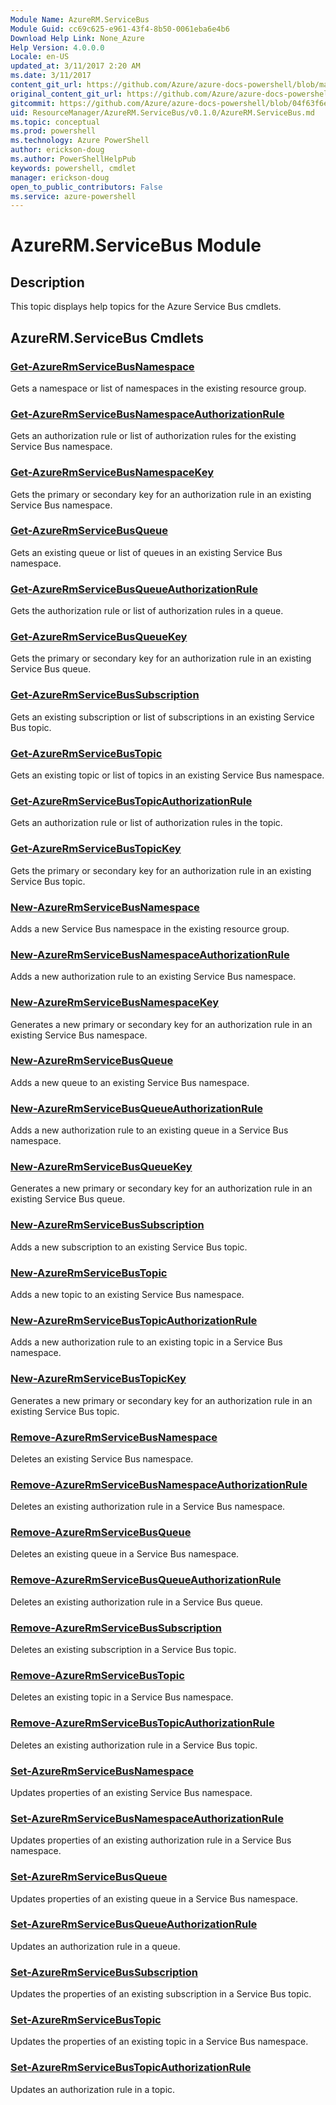 ```yaml
---
Module Name: AzureRM.ServiceBus
Module Guid: cc69c625-e961-43f4-8b50-0061eba6e4b6
Download Help Link: None_Azure
Help Version: 4.0.0.0
Locale: en-US
updated_at: 3/11/2017 2:20 AM
ms.date: 3/11/2017
content_git_url: https://github.com/Azure/azure-docs-powershell/blob/master/azureps-cmdlets-docs/ResourceManager/AzureRM.ServiceBus/v0.1.0/AzureRM.ServiceBus.md
original_content_git_url: https://github.com/Azure/azure-docs-powershell/blob/master/azureps-cmdlets-docs/ResourceManager/AzureRM.ServiceBus/v0.1.0/AzureRM.ServiceBus.md
gitcommit: https://github.com/Azure/azure-docs-powershell/blob/04f63f6e685743ace2c57eb157574e34e8610b1c/azureps-cmdlets-docs/ResourceManager/AzureRM.ServiceBus/v0.1.0/AzureRM.ServiceBus.md
uid: ResourceManager/AzureRM.ServiceBus/v0.1.0/AzureRM.ServiceBus.md
ms.topic: conceptual
ms.prod: powershell
ms.technology: Azure PowerShell
author: erickson-doug
ms.author: PowerShellHelpPub
keywords: powershell, cmdlet
manager: erickson-doug
open_to_public_contributors: False
ms.service: azure-powershell
---
```


# AzureRM.ServiceBus Module
## Description
This topic displays help topics for the Azure Service Bus cmdlets.

## AzureRM.ServiceBus Cmdlets
### [Get-AzureRmServiceBusNamespace](Get-AzureRmServiceBusNamespace.md)
Gets a namespace or list of namespaces in the existing resource group.

### [Get-AzureRmServiceBusNamespaceAuthorizationRule](Get-AzureRmServiceBusNamespaceAuthorizationRule.md)
Gets an authorization rule or list of authorization rules for the existing Service Bus namespace.

### [Get-AzureRmServiceBusNamespaceKey](Get-AzureRmServiceBusNamespaceKey.md)
Gets the primary or secondary key for an authorization rule in an existing Service Bus namespace.

### [Get-AzureRmServiceBusQueue](Get-AzureRmServiceBusQueue.md)
Gets an existing queue or list of queues in an existing Service Bus namespace.

### [Get-AzureRmServiceBusQueueAuthorizationRule](Get-AzureRmServiceBusQueueAuthorizationRule.md)
Gets the authorization rule or list of authorization rules in a queue.

### [Get-AzureRmServiceBusQueueKey](Get-AzureRmServiceBusQueueKey.md)
Gets the primary or secondary key for an authorization rule in an existing Service Bus queue.

### [Get-AzureRmServiceBusSubscription](Get-AzureRmServiceBusSubscription.md)
Gets an existing subscription or list of subscriptions in an existing Service Bus topic.

### [Get-AzureRmServiceBusTopic](Get-AzureRmServiceBusTopic.md)
Gets an existing topic or list of topics in an existing Service Bus namespace. 

### [Get-AzureRmServiceBusTopicAuthorizationRule](Get-AzureRmServiceBusTopicAuthorizationRule.md)
Gets an authorization rule or list of authorization rules in the topic. 

### [Get-AzureRmServiceBusTopicKey](Get-AzureRmServiceBusTopicKey.md)
Gets the primary or secondary key for an authorization rule in an existing Service Bus topic.

### [New-AzureRmServiceBusNamespace](New-AzureRmServiceBusNamespace.md)
Adds a new Service Bus namespace in the existing resource group.

### [New-AzureRmServiceBusNamespaceAuthorizationRule](New-AzureRmServiceBusNamespaceAuthorizationRule.md)
Adds a new authorization rule to an existing Service Bus namespace.

### [New-AzureRmServiceBusNamespaceKey](New-AzureRmServiceBusNamespaceKey.md)
Generates a new primary or secondary key for an authorization rule in an existing Service Bus namespace.

### [New-AzureRmServiceBusQueue](New-AzureRmServiceBusQueue.md)
Adds a new queue to an existing Service Bus namespace.

### [New-AzureRmServiceBusQueueAuthorizationRule](New-AzureRmServiceBusQueueAuthorizationRule.md)
Adds a new authorization rule to an existing queue in a Service Bus namespace.

### [New-AzureRmServiceBusQueueKey](New-AzureRmServiceBusQueueKey.md)
Generates a new primary or secondary key for an authorization rule in an existing Service Bus queue.

### [New-AzureRmServiceBusSubscription](New-AzureRmServiceBusSubscription.md)
Adds a new subscription to an existing Service Bus topic. 

### [New-AzureRmServiceBusTopic](New-AzureRmServiceBusTopic.md)
Adds a new topic to an existing Service Bus namespace.

### [New-AzureRmServiceBusTopicAuthorizationRule](New-AzureRmServiceBusTopicAuthorizationRule.md)
Adds a new authorization rule to an existing topic in a Service Bus namespace.

### [New-AzureRmServiceBusTopicKey](New-AzureRmServiceBusTopicKey.md)
Generates a new primary or secondary key for an authorization rule in an existing Service Bus topic.

### [Remove-AzureRmServiceBusNamespace](Remove-AzureRmServiceBusNamespace.md)
Deletes an existing Service Bus namespace.

### [Remove-AzureRmServiceBusNamespaceAuthorizationRule](Remove-AzureRmServiceBusNamespaceAuthorizationRule.md)
Deletes an existing authorization rule in a Service Bus namespace.

### [Remove-AzureRmServiceBusQueue](Remove-AzureRmServiceBusQueue.md)
Deletes an existing queue in a Service Bus namespace.

### [Remove-AzureRmServiceBusQueueAuthorizationRule](Remove-AzureRmServiceBusQueueAuthorizationRule.md)
Deletes an existing authorization rule in a Service Bus queue.

### [Remove-AzureRmServiceBusSubscription](Remove-AzureRmServiceBusSubscription.md)
Deletes an existing subscription in a Service Bus topic.

### [Remove-AzureRmServiceBusTopic](Remove-AzureRmServiceBusTopic.md)
Deletes an existing topic in a Service Bus namespace.

### [Remove-AzureRmServiceBusTopicAuthorizationRule](Remove-AzureRmServiceBusTopicAuthorizationRule.md)
Deletes an existing authorization rule in a Service Bus topic.

### [Set-AzureRmServiceBusNamespace](Set-AzureRmServiceBusNamespace.md)
Updates properties of an existing Service Bus namespace.

### [Set-AzureRmServiceBusNamespaceAuthorizationRule](Set-AzureRmServiceBusNamespaceAuthorizationRule.md)
Updates properties of an existing authorization rule in a Service Bus namespace.

### [Set-AzureRmServiceBusQueue](Set-AzureRmServiceBusQueue.md)
Updates properties of an existing queue in a Service Bus namespace.

### [Set-AzureRmServiceBusQueueAuthorizationRule](Set-AzureRmServiceBusQueueAuthorizationRule.md)
Updates an authorization rule in a queue.

### [Set-AzureRmServiceBusSubscription](Set-AzureRmServiceBusSubscription.md)
Updates the properties of an existing subscription in a Service Bus topic.

### [Set-AzureRmServiceBusTopic](Set-AzureRmServiceBusTopic.md)
Updates the properties of an existing topic in a Service Bus namespace.

### [Set-AzureRmServiceBusTopicAuthorizationRule](Set-AzureRmServiceBusTopicAuthorizationRule.md)
Updates an authorization rule in a topic.

